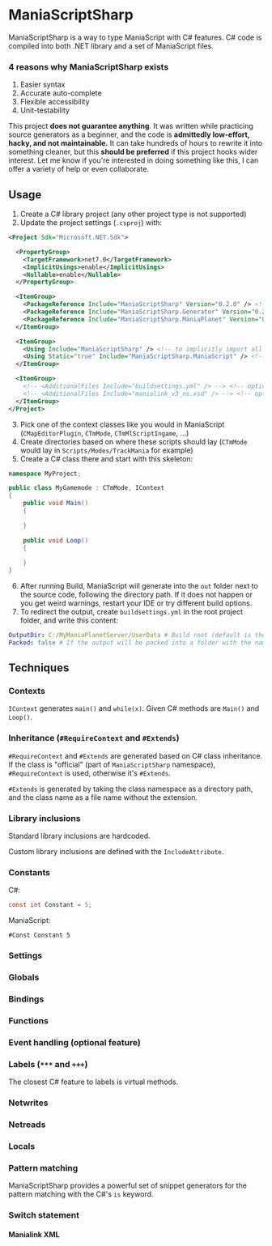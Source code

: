 # ManiaScriptSharp

ManiaScriptSharp is a way to type ManiaScript with C# features. C# code is compiled into both .NET library and a set of ManiaScript files.

### 4 reasons why ManiaScriptSharp exists

1. Easier syntax
2. Accurate auto-complete
3. Flexible accessibility
4. Unit-testability

This project **does not guarantee anything**. It was written while practicing source generators as a beginner, and the code is **admittedly low-effort, hacky, and not maintainable.** It can take hundreds of hours to rewrite it into something cleaner, but this **should be preferred** if this project hooks wider interest. Let me know if you're interested in doing something like this, I can offer a variety of help or even collaborate.

## Usage

1. Create a C# library project (any other project type is not supported)
2. Update the project settings (`.csproj`) with:
```xml
<Project Sdk="Microsoft.NET.Sdk">

  <PropertyGroup>
    <TargetFramework>net7.0</TargetFramework>
    <ImplicitUsings>enable</ImplicitUsings>
    <Nullable>enable</Nullable>
  </PropertyGroup>

  <ItemGroup>
    <PackageReference Include="ManiaScriptSharp" Version="0.2.0" /> <!-- attributes, markers, ... -->
    <PackageReference Include="ManiaScriptSharp.Generator" Version="0.2.0" /> <!-- generator of ManiaScript -->
    <PackageReference Include="ManiaScriptSharp.ManiaPlanet" Version="0.2.0" /> <!-- use ManiaPlanet (TM2/SM) scripting API -->
  </ItemGroup>

  <ItemGroup>
    <Using Include="ManiaScriptSharp" /> <!-- to implicitly import all classes -->
    <Using Static="true" Include="ManiaScriptSharp.ManiaScript" /> <!-- to easily use log(), assert(), etc. -->
  </ItemGroup>

  <ItemGroup>
    <!-- <AdditionalFiles Include="buildsettings.yml" /> --> <!-- optional settings for building (will change in the future) -->
    <!-- <AdditionalFiles Include="manialink_v3_ns.xsd" /> --> <!-- optional manialink XML validator: https://github.com/reaby/manialink-xsd/blob/main/manialink_v3_ns.xsd -->
  </ItemGroup>
</Project>
```
3. Pick one of the context classes like you would in ManiaScript (`CMapEditorPlugin`, `CTmMode`, `CTmMlScriptIngame`, ...)
4. Create directories based on where these scripts should lay (`CTmMode` would lay in `Scripts/Modes/TrackMania` for example)
5. Create a C# class there and start with this skeleton:
```csharp
namespace MyProject;

public class MyGamemode : CTmMode, IContext
{
    public void Main()
    {
        
    }

    public void Loop()
    {
        
    }
}
```
6. After running Build, ManiaScript will generate into the `out` folder next to the source code, following the directory path. If it does not happen or you get weird warnings, restart your IDE or try different build options.
7. To redirect the output, create `buildsettings.yml` in the root project folder, and write this content:
```yaml
OutputDir: C:/MyManiaPlanetServer/UserData # Build root (default is the relative folder 'out')
Packed: false # If the output will be packed into a folder with the name of the project
```

## Techniques

### Contexts

`IContext` generates `main()` and `while(x)`. Given C# methods are `Main()` and `Loop()`.

### Inheritance (`#RequireContext` and `#Extends`)

`#RequireContext` and `#Extends` are generated based on C# class inheritance. If the class is "official" (part of `ManiaScriptSharp` namespace), `#RequireContext` is used, otherwise it's `#Extends`.

`#Extends` is generated by taking the class namespace as a directory path, and the class name as a file name without the extension.

### Library inclusions

Standard library inclusions are hardcoded.

Custom library inclusions are defined with the `IncludeAttribute`.

### Constants

C#:
```csharp
const int Constant = 5;
```
ManiaScript:
```
#Const Constant 5
```

### Settings

### Globals

### Bindings

### Functions

### Event handling (optional feature)

### Labels (`***` and `+++`)

The closest C# feature to labels is virtual methods.

### Netwrites

### Netreads

### Locals

### Pattern matching

ManiaScriptSharp provides a powerful set of snippet generators for the pattern matching with the C#'s `is` keyword.

### Switch statement

#### Manialink XML
